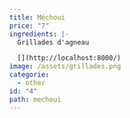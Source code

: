 ```yaml
---
title: Méchoui
price: "7"
ingredients: |-
  Grillades d'agneau

  [](http://localhost:8000/)
image: /assets/grillades.png
categorie:
  - other
id: "4"
path: mechoui
---
```

